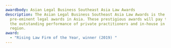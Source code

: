```yaml
---
awardbody: Asian Legal Business Southeast Asia Law Awards
description: The Asian Legal Business Southeast Asia Law Awards is the
  pre-eminent legal awards in Asia. These prestigious awards will pay tribute to
  the outstanding performance of private practitioners and in-house in the
  region.
award:
  - "Rising Law Firm of the Year, winner (2019) "
---
```

